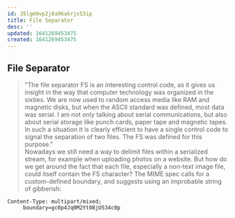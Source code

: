 ```yaml
---
id: 35lgm9vp2j8a96akrjx53ip
title: File Separator
desc: ''
updated: 1641269453475
created: 1641269453475
---
```



## File Separator

> "The file separator FS is an interesting control code, as it gives us insight in the way that computer technology was organized in the sixties. We are now used to random access media like RAM and magnetic disks, but when the ASCII standard was defined, most data was serial. I am not only talking about serial communications, but also about serial storage like punch cards, paper tape and magnetic tapes. In such a situation it is clearly efficient to have a single control code to signal the separation of two files. The FS was defined for this purpose."
> <br>
> Nowadays we still need a way to delimit files within a serialized stream, for example when uploading photos on a website. But how do we get around the fact that each file, especially a non-text image file, could itself contain the FS character? The MIME spec calls for a custom-defined boundary, and suggests using an improbable string of gibberish:

```
Content-Type: multipart/mixed;
     boundary=gc0p4Jq0M2Yt08jU534c0p
```
